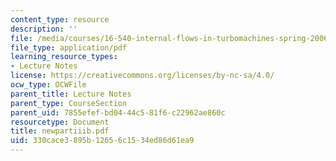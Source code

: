 ```yaml
---
content_type: resource
description: ''
file: /media/courses/16-540-internal-flows-in-turbomachines-spring-2006/330cace3895b12656c1534ed86d61ea9_newpartiiib.pdf
file_type: application/pdf
learning_resource_types:
- Lecture Notes
license: https://creativecommons.org/licenses/by-nc-sa/4.0/
ocw_type: OCWFile
parent_title: Lecture Notes
parent_type: CourseSection
parent_uid: 7855efef-bd04-44c5-81f6-c22962ae860c
resourcetype: Document
title: newpartiiib.pdf
uid: 330cace3-895b-1265-6c15-34ed86d61ea9
---
```

